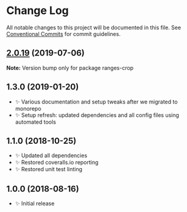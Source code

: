 # Change Log

All notable changes to this project will be documented in this file.
See [Conventional Commits](https://conventionalcommits.org) for commit guidelines.

## [2.0.19](https://gitlab.com/codsen/codsen/compare/ranges-crop@2.0.18...ranges-crop@2.0.19) (2019-07-06)

**Note:** Version bump only for package ranges-crop





## 1.3.0 (2019-01-20)

- ✨ Various documentation and setup tweaks after we migrated to monorepo
- ✨ Setup refresh: updated dependencies and all config files using automated tools

## 1.1.0 (2018-10-25)

- ✨ Updated all dependencies
- ✨ Restored coveralls.io reporting
- ✨ Restored unit test linting

## 1.0.0 (2018-08-16)

- ✨ Initial release
